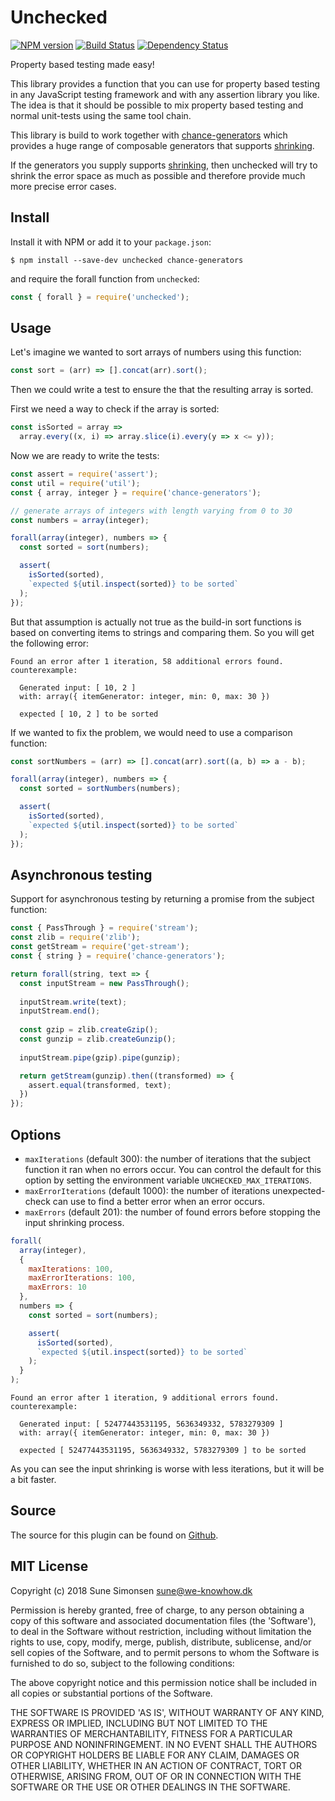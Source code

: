 # Unchecked

[![NPM version](https://badge.fury.io/js/unchecked.svg)](http://badge.fury.io/js/unchecked)
[![Build Status](https://travis-ci.org/unexpectedjs/unchecked.svg?branch=master)](https://travis-ci.org/unexpectedjs/unchecked)
[![Dependency Status](https://david-dm.org/unexpectedjs/unchecked.svg)](https://david-dm.org/unexpectedjs/unchecked)

Property based testing made easy!

This library provides a function that you can use for property based testing in
any JavaScript testing framework and with any assertion library you like. The
idea is that it should be possible to mix property based testing and normal
unit-tests using the same tool chain.

This library is build to work together with
[chance-generators](https://sunesimonsen.github.io/chance-generators/) which
provides a huge range of composable generators that supports
[shrinking](https://sunesimonsen.github.io/chance-generators/api/iterator/#shrink-value-).

If the generators you supply supports
[shrinking](https://sunesimonsen.github.io/chance-generators/api/iterator/#shrink-value-),
then unchecked will try to shrink the error space as much as possible and
therefore provide much more precise error cases.

## Install

Install it with NPM or add it to your `package.json`:

```
$ npm install --save-dev unchecked chance-generators
```

and require the forall function from `unchecked`:

<!--unexpected-markdown evaluate:false-->
```js
const { forall } = require('unchecked');
```

## Usage


Let's imagine we wanted to sort arrays of numbers using this function:

```js
const sort = (arr) => [].concat(arr).sort();
```

Then we could write a test to ensure the that the resulting array is sorted.

First we need a way to check if the array is sorted:

```js
const isSorted = array =>
  array.every((x, i) => array.slice(i).every(y => x <= y));
```

Now we are ready to write the tests:

```js
const assert = require('assert');
const util = require('util');
const { array, integer } = require('chance-generators');

// generate arrays of integers with length varying from 0 to 30
const numbers = array(integer);

forall(array(integer), numbers => {
  const sorted = sort(numbers);

  assert(
    isSorted(sorted),
    `expected ${util.inspect(sorted)} to be sorted`
  );
});
```

But that assumption is actually not true as the build-in sort functions is based
on converting items to strings and comparing them. So you will get the following
error:

```output
Found an error after 1 iteration, 58 additional errors found.
counterexample:

  Generated input: [ 10, 2 ]
  with: array({ itemGenerator: integer, min: 0, max: 30 })

  expected [ 10, 2 ] to be sorted
```

If we wanted to fix the problem, we would need to use a comparison function:

```js
const sortNumbers = (arr) => [].concat(arr).sort((a, b) => a - b);
```

```js
forall(array(integer), numbers => {
  const sorted = sortNumbers(numbers);

  assert(
    isSorted(sorted),
    `expected ${util.inspect(sorted)} to be sorted`
  );
});
```

## Asynchronous testing

Support for asynchronous testing by returning a promise from the subject
function:

<!--unexpected-markdown async:true-->
```js
const { PassThrough } = require('stream');
const zlib = require('zlib');
const getStream = require('get-stream');
const { string } = require('chance-generators');

return forall(string, text => {
  const inputStream = new PassThrough();
  
  inputStream.write(text);
  inputStream.end();
  
  const gzip = zlib.createGzip();
  const gunzip = zlib.createGunzip();
  
  inputStream.pipe(gzip).pipe(gunzip);

  return getStream(gunzip).then((transformed) => {
    assert.equal(transformed, text);
  })
});
```

## Options

* `maxIterations` (default 300): the number of iterations that the subject
  function it ran when no errors occur. You can control the default for this
  option by setting the environment variable `UNCHECKED_MAX_ITERATIONS`.
* `maxErrorIterations` (default 1000): the number of iterations unexpected-check
  can use to find a better error when an error occurs.
* `maxErrors` (default 201): the number of found errors before stopping the input
  shrinking process.

```js
forall(
  array(integer),
  {
    maxIterations: 100,
    maxErrorIterations: 100,
    maxErrors: 10
  },
  numbers => {
    const sorted = sort(numbers);

    assert(
      isSorted(sorted),
      `expected ${util.inspect(sorted)} to be sorted`
    );
  }
);
```

```output
Found an error after 1 iteration, 9 additional errors found.
counterexample:

  Generated input: [ 52477443531195, 5636349332, 5783279309 ]
  with: array({ itemGenerator: integer, min: 0, max: 30 })

  expected [ 52477443531195, 5636349332, 5783279309 ] to be sorted
```

As you can see the input shrinking is worse with less iterations, but it will be
a bit faster.

## Source

The source for this plugin can be found on
[Github](https://github.com/unexpectedjs/unchecked).

## MIT License

Copyright (c) 2018 Sune Simonsen <sune@we-knowhow.dk>

Permission is hereby granted, free of charge, to any person obtaining
a copy of this software and associated documentation files (the
'Software'), to deal in the Software without restriction, including
without limitation the rights to use, copy, modify, merge, publish,
distribute, sublicense, and/or sell copies of the Software, and to
permit persons to whom the Software is furnished to do so, subject to
the following conditions:

The above copyright notice and this permission notice shall be
included in all copies or substantial portions of the Software.

THE SOFTWARE IS PROVIDED 'AS IS', WITHOUT WARRANTY OF ANY KIND,
EXPRESS OR IMPLIED, INCLUDING BUT NOT LIMITED TO THE WARRANTIES OF
MERCHANTABILITY, FITNESS FOR A PARTICULAR PURPOSE AND
NONINFRINGEMENT. IN NO EVENT SHALL THE AUTHORS OR COPYRIGHT HOLDERS BE
LIABLE FOR ANY CLAIM, DAMAGES OR OTHER LIABILITY, WHETHER IN AN ACTION
OF CONTRACT, TORT OR OTHERWISE, ARISING FROM, OUT OF OR IN CONNECTION
WITH THE SOFTWARE OR THE USE OR OTHER DEALINGS IN THE SOFTWARE.
